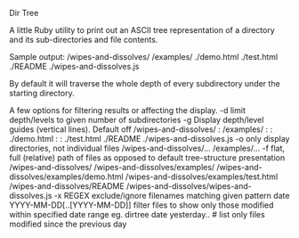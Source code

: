 Dir Tree

A little Ruby utility to print out an ASCII tree representation of a directory and its sub-directories and file contents.

Sample output:
	/wipes-and-dissolves/
	   /examples/
		  ./demo.html
		  ./test.html
	./README
	./wipes-and-dissolves.js

By default it will traverse the whole depth of every subdirectory under the starting directory.

A few options for filtering results or affecting the display.
-d limit depth/levels to given number of subdirectories
-g Display depth/level guides (vertical lines). Default off
	/wipes-and-dissolves/
	:  /examples/
	:  :  ./demo.html
	:  :  ./test.html
	./README
	./wipes-and-dissolves.js
-o only display directories, not individual files
	/wipes-and-dissolves/...
	   /examples/...
-f flat, full (relative) path of files as opposed to default tree-structure presentation
	/wipes-and-dissolves/
	/wipes-and-dissolves/examples/
	/wipes-and-dissolves/examples/demo.html
	/wipes-and-dissolves/examples/test.html
	/wipes-and-dissolves/README
	/wipes-and-dissolves/wipes-and-dissolves.js
-x REGEX exclude/ignore filenames matching given pattern
date YYYY-MM-DD[..[YYYY-MM-DD]] filter files to show only those modified within specified date range
	eg. dirtree date yesterday..  # list only files modified since the previous day

